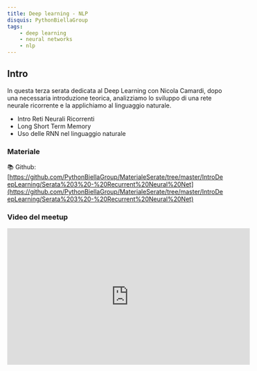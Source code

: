 ```yaml
---
title: Deep learning - NLP
disquis: PythonBiellaGroup
tags:
    - deep learning
    - neural networks
    - nlp
---
```


## Intro

In questa terza serata dedicata al Deep Learning con Nicola Camardi, dopo una necessaria introduzione teorica, analizziamo lo sviluppo di una rete neurale ricorrente e la applichiamo al linguaggio naturale.

* Intro Reti Neurali Ricorrenti
* Long Short Term Memory
* Uso delle RNN nel linguaggio naturale
  
### Materiale

📚 Github:
[https://github.com/PythonBiellaGroup/MaterialeSerate/tree/master/IntroDeepLearning/Serata%203%20-%20Recurrent%20Neural%20Net](https://github.com/PythonBiellaGroup/MaterialeSerate/tree/master/IntroDeepLearning/Serata%203%20-%20Recurrent%20Neural%20Net)


### Video del meetup

<iframe width="560" height="315" src="https://www.youtube.com/embed/IJNB32X8nNA?si=0F3UgygeRobod-eK" title="YouTube video player" frameborder="0" allow="accelerometer; autoplay; clipboard-write; encrypted-media; gyroscope; picture-in-picture; web-share" allowfullscreen></iframe>
